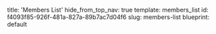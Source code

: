 title: 'Members List'
hide_from_top_nav: true
template: members_list
id: f4093f85-926f-481a-827a-89b7ac7d04f6
slug: members-list
blueprint: default
